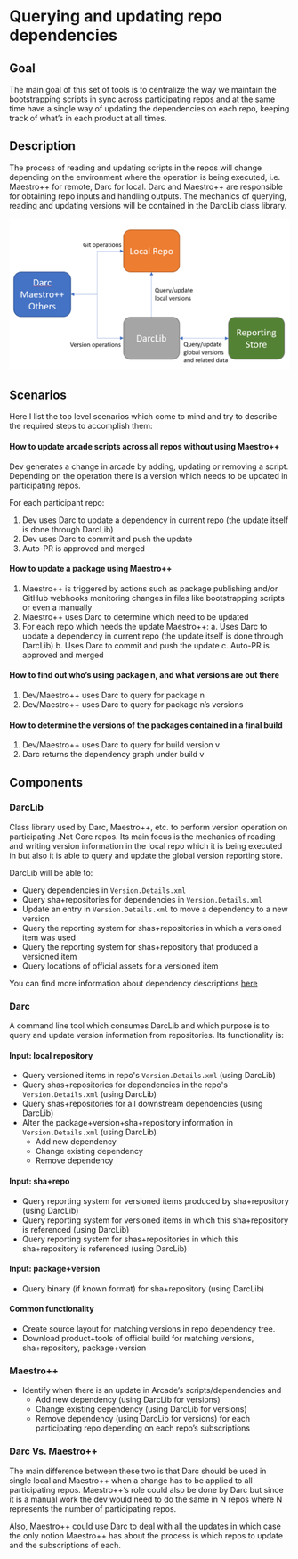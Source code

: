 # Querying and updating repo dependencies

## Goal

The main goal of this set of tools is to centralize the way we maintain the bootstrapping scripts in sync across participating repos and at the same time have a single way of updating the dependencies on each repo, keeping track of what’s in each product at all times. 

## Description

The process of reading and updating scripts in the repos will change depending on the environment where the operation is being executed, i.e. Maestro++ for remote, Darc for local. Darc and Maestro++ are responsible for obtaining repo inputs and handling outputs. The mechanics of querying, reading and updating versions will be contained in the DarcLib class library.

![Diagram](VersionQueryingAndUpdating.png)

## Scenarios

Here I list the top level scenarios which come to mind and try to describe the required steps to accomplish them:

#### How to update arcade scripts across all repos without using Maestro++

Dev generates a change in arcade by adding, updating or removing a script. Depending on the operation there is a version which needs to be updated in participating repos.

For each participant repo:

1.	Dev uses Darc to update a dependency in current repo (the update itself is done through DarcLib)
2.	Dev uses Darc to commit and push the update
3.	Auto-PR is approved and merged

#### How to update a package using Maestro++

1.	Maestro++ is triggered by actions such as package publishing and/or GitHub webhooks monitoring changes in files like bootstrapping scripts or even a manually
2.	Maestro++ uses Darc to determine which need to be updated
3.	For each repo which needs the update Maestro++:
a.	Uses Darc to update a dependency in current repo (the update itself is done through DarcLib)
b.	Uses Darc to commit and push the update
c.	Auto-PR is approved and merged

#### How to find out who’s using package n, and what versions are out there

1.	Dev/Maestro++ uses Darc to query for package n
2.	Dev/Maestro++ uses Darc to query for package n’s versions

#### How to determine the versions of the packages contained in a final build

1.	Dev/Maestro++ uses Darc to query for build version v
2.	Darc returns the dependency graph under build v

## Components

### DarcLib

Class library used by Darc, Maestro++, etc. to perform version operation on participating .Net Core repos. Its main focus is the mechanics of reading and writing version information in the local repo which it is being executed in but also it is able to query and update the global version reporting store.

DarcLib will be able to:

*  Query dependencies in `Version.Details.xml`
*  Query sha+repositories for dependencies in `Version.Details.xml`
*  Update an entry in `Version.Details.xml` to move a dependency to a new version
*  Query the reporting system for shas+repositories in which a versioned item was used
*  Query the reporting system for shas+repository that produced a versioned item
*  Query locations of official assets for a versioned item

You can find more information about dependency descriptions [here](DependencyDescriptionFormat.md)

### Darc

A command line tool which consumes DarcLib and which purpose is to query and update version information from repositories. Its functionality is:

#### Input: local repository 
*  Query versioned items in repo's `Version.Details.xml` (using DarcLib)
*  Query shas+repositories for dependencies in the repo's `Version.Details.xml` (using DarcLib)
*  Query shas+repositories for all downstream dependencies (using DarcLib)
*  Alter the package+version+sha+repository information in `Version.Details.xml` (using DarcLib)
    *  Add new dependency 
    *  Change existing dependency 
    *  Remove dependency

#### Input: sha+repo              
*  Query reporting system for versioned items produced by sha+repository (using DarcLib) 
*  Query reporting system for versioned items in which this sha+repository is referenced (using DarcLib) 
*  Query reporting system for shas+repositories in which this sha+repository is referenced (using DarcLib) 

#### Input: package+version
*  Query binary (if known format) for sha+repository (using DarcLib)

#### Common functionality
*  Create source layout for matching versions in repo dependency tree.
*  Download product+tools of official build for matching versions, sha+repository, package+version

### Maestro++
*  Identify when there is an update in Arcade’s scripts/dependencies and
    *  Add new dependency (using DarcLib for versions)
    *  Change existing dependency (using DarcLib for versions)
    *  Remove dependency (using DarcLib for versions)
for each participating repo depending on each repo’s subscriptions

### Darc Vs. Maestro++

The main difference between these two is that Darc should be used in single local and Maestro++ when a change has to be applied to all participating repos. Maestro++’s role could also be done by Darc but since it is a manual work the dev would need to do the same in N repos where N represents the number of participating repos. 

Also, Maestro++ could use Darc to deal with all the updates in which case the only notion Maestro++ has about the process is which repos to update and the subscriptions of each.